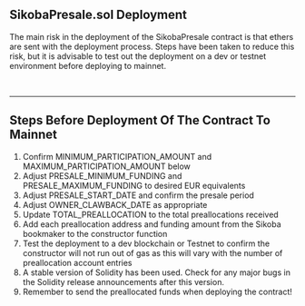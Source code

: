 ## SikobaPresale.sol Deployment

The main risk in the deployment of the SikobaPresale contract is that ethers are sent with the deployment process. Steps have been taken to reduce this risk, but it is advisable to test out the deployment on a dev or testnet environment before deploying to mainnet.

<br />

<hr />

## Steps Before Deployment Of The Contract To Mainnet

1. Confirm MINIMUM_PARTICIPATION_AMOUNT and MAXIMUM_PARTICIPATION_AMOUNT below
2. Adjust PRESALE_MINIMUM_FUNDING and PRESALE_MAXIMUM_FUNDING to desired EUR equivalents
3. Adjust PRESALE_START_DATE and confirm the presale period
4. Adjust OWNER_CLAWBACK_DATE as appropriate
5. Update TOTAL_PREALLOCATION to the total preallocations received
6. Add each preallocation address and funding amount from the Sikoba bookmaker to the constructor function
7. Test the deployment to a dev blockchain or Testnet to confirm the constructor will not run out of gas as this will vary with the number of preallocation account entries
8. A stable version of Solidity has been used. Check for any major bugs in the Solidity release announcements after this version.
9. Remember to send the preallocated funds when deploying the contract!
